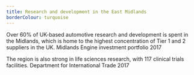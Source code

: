 ```yaml
---
title: Research and development in the East Midlands
borderColour: turquoise
---
```

Over 60% of UK-based automotive research and development is spent in the Midlands, which is home to the highest concentration of Tier 1 and 2 suppliers in the UK.
Midlands Engine investment portfolio 2017 


The region is also strong in life sciences research, with 117 clinical trials facilities.
Department for International Trade 2017